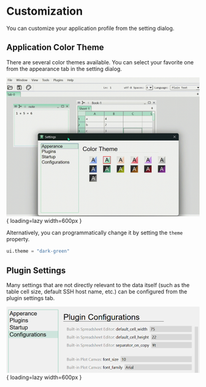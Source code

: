 # Customization

You can customize your application profile from the setting dialog.

## Application Color Theme

There are several color themes available. You can select your favorite one from the
appearance tab in the setting dialog.

![](../images/02_color_theme.gif){ loading=lazy width=600px }

Alternatively, you can programmatically change it by setting the `theme` property.

``` python
ui.theme = "dark-green"
```

## Plugin Settings

Many settings that are not directly relevant to the data itself (such as the table cell
size, default SSH host name, etc.) can be configured from the plugin settings tab.

![](../images/02_plugin_config.png){ loading=lazy width=600px }
